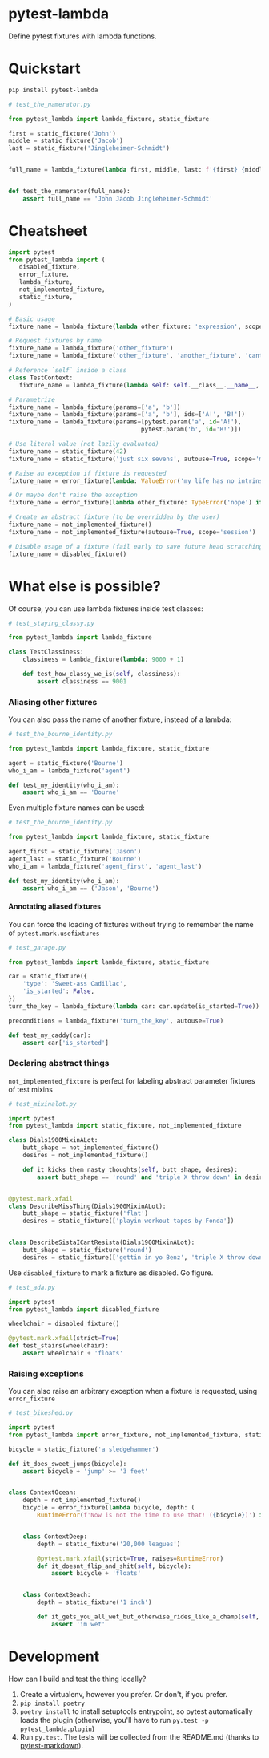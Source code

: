 # pytest-lambda

Define pytest fixtures with lambda functions.


# Quickstart

```bash
pip install pytest-lambda
```

```python
# test_the_namerator.py

from pytest_lambda import lambda_fixture, static_fixture

first = static_fixture('John')
middle = static_fixture('Jacob')
last = static_fixture('Jingleheimer-Schmidt')


full_name = lambda_fixture(lambda first, middle, last: f'{first} {middle} {last}')


def test_the_namerator(full_name):
    assert full_name == 'John Jacob Jingleheimer-Schmidt'
```


# Cheatsheet

 ```python
import pytest
from pytest_lambda import (
    disabled_fixture,
    error_fixture,
    lambda_fixture,
    not_implemented_fixture,
    static_fixture,
)

# Basic usage
fixture_name = lambda_fixture(lambda other_fixture: 'expression', scope='session', autouse=True)

# Request fixtures by name
fixture_name = lambda_fixture('other_fixture')
fixture_name = lambda_fixture('other_fixture', 'another_fixture', 'cant_believe_its_not_fixture')

# Reference `self` inside a class
class TestContext:
    fixture_name = lambda_fixture(lambda self: self.__class__.__name__, bind=True)

# Parametrize
fixture_name = lambda_fixture(params=['a', 'b'])
fixture_name = lambda_fixture(params=['a', 'b'], ids=['A!', 'B!'])
fixture_name = lambda_fixture(params=[pytest.param('a', id='A!'),
                                      pytest.param('b', id='B!')])

# Use literal value (not lazily evaluated)
fixture_name = static_fixture(42)
fixture_name = static_fixture('just six sevens', autouse=True, scope='module')

# Raise an exception if fixture is requested
fixture_name = error_fixture(lambda: ValueError('my life has no intrinsic value'))

# Or maybe don't raise the exception
fixture_name = error_fixture(lambda other_fixture: TypeError('nope') if other_fixture else None)

# Create an abstract fixture (to be overridden by the user)
fixture_name = not_implemented_fixture()
fixture_name = not_implemented_fixture(autouse=True, scope='session')

# Disable usage of a fixture (fail early to save future head scratching)
fixture_name = disabled_fixture()
```


# What else is possible?

Of course, you can use lambda fixtures inside test classes:
```python
# test_staying_classy.py

from pytest_lambda import lambda_fixture

class TestClassiness:
    classiness = lambda_fixture(lambda: 9000 + 1)

    def test_how_classy_we_is(self, classiness):
        assert classiness == 9001
```


### Aliasing other fixtures

You can also pass the name of another fixture, instead of a lambda:
```python
# test_the_bourne_identity.py

from pytest_lambda import lambda_fixture, static_fixture

agent = static_fixture('Bourne')
who_i_am = lambda_fixture('agent')

def test_my_identity(who_i_am):
    assert who_i_am == 'Bourne'
```


Even multiple fixture names can be used:
```python
# test_the_bourne_identity.py

from pytest_lambda import lambda_fixture, static_fixture

agent_first = static_fixture('Jason')
agent_last = static_fixture('Bourne')
who_i_am = lambda_fixture('agent_first', 'agent_last')

def test_my_identity(who_i_am):
    assert who_i_am == ('Jason', 'Bourne')
```


#### Annotating aliased fixtures

You can force the loading of fixtures without trying to remember the name of `pytest.mark.usefixtures`
```python
# test_garage.py

from pytest_lambda import lambda_fixture, static_fixture

car = static_fixture({
    'type': 'Sweet-ass Cadillac',
    'is_started': False,
})
turn_the_key = lambda_fixture(lambda car: car.update(is_started=True))

preconditions = lambda_fixture('turn_the_key', autouse=True)

def test_my_caddy(car):
    assert car['is_started']
```


### Declaring abstract things

`not_implemented_fixture` is perfect for labeling abstract parameter fixtures of test mixins
```python
# test_mixinalot.py

import pytest
from pytest_lambda import static_fixture, not_implemented_fixture

class Dials1900MixinALot:
    butt_shape = not_implemented_fixture()
    desires = not_implemented_fixture()

    def it_kicks_them_nasty_thoughts(self, butt_shape, desires):
        assert butt_shape == 'round' and 'triple X throw down' in desires


@pytest.mark.xfail
class DescribeMissThing(Dials1900MixinALot):
    butt_shape = static_fixture('flat')
    desires = static_fixture(['playin workout tapes by Fonda'])


class DescribeSistaICantResista(Dials1900MixinALot):
    butt_shape = static_fixture('round')
    desires = static_fixture(['gettin in yo Benz', 'triple X throw down'])
```


Use `disabled_fixture` to mark a fixture as disabled. Go figure.
```python
# test_ada.py

import pytest
from pytest_lambda import disabled_fixture

wheelchair = disabled_fixture()

@pytest.mark.xfail(strict=True)
def test_stairs(wheelchair):
    assert wheelchair + 'floats'
```


### Raising exceptions

You can also raise an arbitrary exception when a fixture is requested, using `error_fixture`
```python
# test_bikeshed.py

import pytest
from pytest_lambda import error_fixture, not_implemented_fixture, static_fixture

bicycle = static_fixture('a sledgehammer')

def it_does_sweet_jumps(bicycle):
    assert bicycle + 'jump' >= '3 feet'


class ContextOcean:
    depth = not_implemented_fixture()
    bicycle = error_fixture(lambda bicycle, depth: (
        RuntimeError(f'Now is not the time to use that! ({bicycle})') if depth > '1 league' else None))


    class ContextDeep:
        depth = static_fixture('20,000 leagues')

        @pytest.mark.xfail(strict=True, raises=RuntimeError)
        def it_doesnt_flip_and_shit(self, bicycle):
            assert bicycle + 'floats'


    class ContextBeach:
        depth = static_fixture('1 inch')

        def it_gets_you_all_wet_but_otherwise_rides_like_a_champ(self, bicycle):
            assert 'im wet'
```


# Development

How can I build and test the thing locally?

1. Create a virtualenv, however you prefer. Or don't, if you prefer.
2. `pip install poetry`
3. `poetry install` to install setuptools entrypoint, so pytest automatically loads the plugin (otherwise, you'll have to run `py.test -p pytest_lambda.plugin`)
4. Run `py.test`. The tests will be collected from the README.md (thanks to [pytest-markdown](https://github.com/Jc2k/pytest-markdown)).
